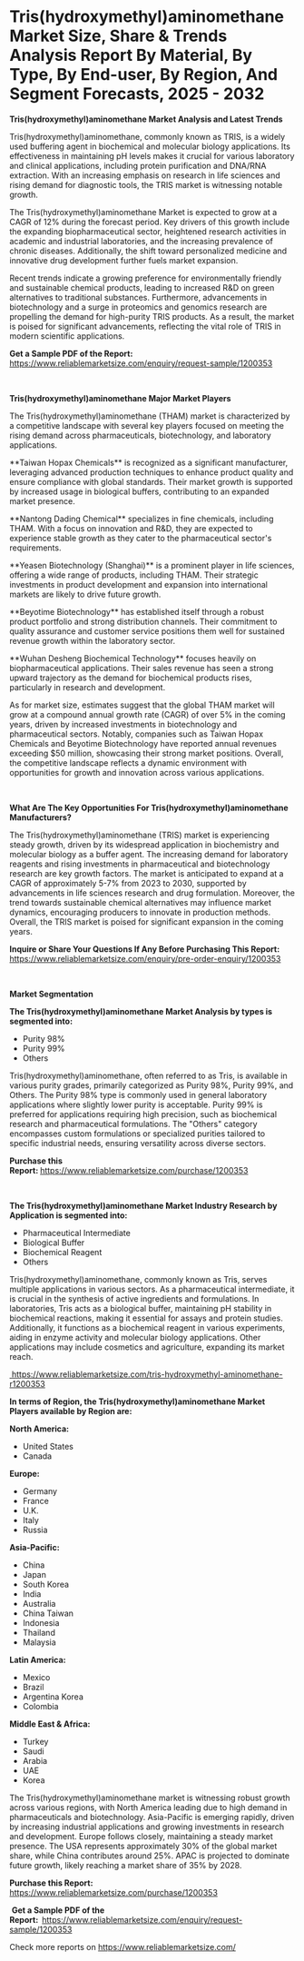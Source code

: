 <p><h1>Tris(hydroxymethyl)aminomethane Market Size, Share & Trends Analysis Report By Material, By Type, By End-user, By Region, And Segment Forecasts, 2025 - 2032</h1></p><p><strong>Tris(hydroxymethyl)aminomethane Market Analysis and Latest Trends</strong></p>
<p><p>Tris(hydroxymethyl)aminomethane, commonly known as TRIS, is a widely used buffering agent in biochemical and molecular biology applications. Its effectiveness in maintaining pH levels makes it crucial for various laboratory and clinical applications, including protein purification and DNA/RNA extraction. With an increasing emphasis on research in life sciences and rising demand for diagnostic tools, the TRIS market is witnessing notable growth.</p><p>The Tris(hydroxymethyl)aminomethane Market is expected to grow at a CAGR of 12% during the forecast period. Key drivers of this growth include the expanding biopharmaceutical sector, heightened research activities in academic and industrial laboratories, and the increasing prevalence of chronic diseases. Additionally, the shift toward personalized medicine and innovative drug development further fuels market expansion.</p><p>Recent trends indicate a growing preference for environmentally friendly and sustainable chemical products, leading to increased R&D on green alternatives to traditional substances. Furthermore, advancements in biotechnology and a surge in proteomics and genomics research are propelling the demand for high-purity TRIS products. As a result, the market is poised for significant advancements, reflecting the vital role of TRIS in modern scientific applications.</p></p>
<p><strong>Get a Sample PDF of the Report:&nbsp;</strong> <a href="https://www.reliablemarketsize.com/enquiry/request-sample/1200353?utm_campaign=2192&utm_medium=2&utm_source=Github&utm_content=ia&utm_term=01022025&utm_id=trishydroxymethylaminomethane">https://www.reliablemarketsize.com/enquiry/request-sample/1200353</a></p>
<p>&nbsp;</p>
<p><strong>Tris(hydroxymethyl)aminomethane Major Market Players</strong></p>
<p><p>The Tris(hydroxymethyl)aminomethane (THAM) market is characterized by a competitive landscape with several key players focused on meeting the rising demand across pharmaceuticals, biotechnology, and laboratory applications. </p><p>**Taiwan Hopax Chemicals** is recognized as a significant manufacturer, leveraging advanced production techniques to enhance product quality and ensure compliance with global standards. Their market growth is supported by increased usage in biological buffers, contributing to an expanded market presence.</p><p>**Nantong Dading Chemical** specializes in fine chemicals, including THAM. With a focus on innovation and R&D, they are expected to experience stable growth as they cater to the pharmaceutical sector's requirements.</p><p>**Yeasen Biotechnology (Shanghai)** is a prominent player in life sciences, offering a wide range of products, including THAM. Their strategic investments in product development and expansion into international markets are likely to drive future growth.</p><p>**Beyotime Biotechnology** has established itself through a robust product portfolio and strong distribution channels. Their commitment to quality assurance and customer service positions them well for sustained revenue growth within the laboratory sector.</p><p>**Wuhan Desheng Biochemical Technology** focuses heavily on biopharmaceutical applications. Their sales revenue has seen a strong upward trajectory as the demand for biochemical products rises, particularly in research and development.</p><p>As for market size, estimates suggest that the global THAM market will grow at a compound annual growth rate (CAGR) of over 5% in the coming years, driven by increased investments in biotechnology and pharmaceutical sectors. Notably, companies such as Taiwan Hopax Chemicals and Beyotime Biotechnology have reported annual revenues exceeding $50 million, showcasing their strong market positions. Overall, the competitive landscape reflects a dynamic environment with opportunities for growth and innovation across various applications.</p></p>
<p>&nbsp;</p>
<p><strong>What Are The Key Opportunities For Tris(hydroxymethyl)aminomethane Manufacturers?</strong></p>
<p><p>The Tris(hydroxymethyl)aminomethane (TRIS) market is experiencing steady growth, driven by its widespread application in biochemistry and molecular biology as a buffer agent. The increasing demand for laboratory reagents and rising investments in pharmaceutical and biotechnology research are key growth factors. The market is anticipated to expand at a CAGR of approximately 5-7% from 2023 to 2030, supported by advancements in life sciences research and drug formulation. Moreover, the trend towards sustainable chemical alternatives may influence market dynamics, encouraging producers to innovate in production methods. Overall, the TRIS market is poised for significant expansion in the coming years.</p></p>
<p><strong>Inquire or Share Your Questions If Any Before Purchasing This Report:</strong> <a href="https://www.reliablemarketsize.com/enquiry/pre-order-enquiry/1200353?utm_campaign=2192&utm_medium=2&utm_source=Github&utm_content=ia&utm_term=01022025&utm_id=trishydroxymethylaminomethane">https://www.reliablemarketsize.com/enquiry/pre-order-enquiry/1200353</a></p>
<p>&nbsp;</p>
<p><strong>Market Segmentation</strong></p>
<p><strong>The Tris(hydroxymethyl)aminomethane Market Analysis by types is segmented into:</strong></p>
<p><ul><li>Purity 98%</li><li>Purity 99%</li><li>Others</li></ul></p>
<p><p>Tris(hydroxymethyl)aminomethane, often referred to as Tris, is available in various purity grades, primarily categorized as Purity 98%, Purity 99%, and Others. The Purity 98% type is commonly used in general laboratory applications where slightly lower purity is acceptable. Purity 99% is preferred for applications requiring high precision, such as biochemical research and pharmaceutical formulations. The "Others" category encompasses custom formulations or specialized purities tailored to specific industrial needs, ensuring versatility across diverse sectors.</p></p>
<p><strong>Purchase this Report:&nbsp;</strong><a href="https://www.reliablemarketsize.com/purchase/1200353?utm_campaign=2192&utm_medium=2&utm_source=Github&utm_content=ia&utm_term=01022025&utm_id=trishydroxymethylaminomethane">https://www.reliablemarketsize.com/purchase/1200353</a></p>
<p>&nbsp;</p>
<p><strong>The Tris(hydroxymethyl)aminomethane Market Industry Research by Application is segmented into:</strong></p>
<p><ul><li>Pharmaceutical Intermediate</li><li>Biological Buffer</li><li>Biochemical Reagent</li><li>Others</li></ul></p>
<p><p>Tris(hydroxymethyl)aminomethane, commonly known as Tris, serves multiple applications in various sectors. As a pharmaceutical intermediate, it is crucial in the synthesis of active ingredients and formulations. In laboratories, Tris acts as a biological buffer, maintaining pH stability in biochemical reactions, making it essential for assays and protein studies. Additionally, it functions as a biochemical reagent in various experiments, aiding in enzyme activity and molecular biology applications. Other applications may include cosmetics and agriculture, expanding its market reach.</p></p>
<p><a href="https://www.reliablemarketsize.com/tris-hydroxymethyl-aminomethane-r1200353?utm_campaign=2192&utm_medium=2&utm_source=Github&utm_content=ia&utm_term=01022025&utm_id=trishydroxymethylaminomethane">&nbsp;https://www.reliablemarketsize.com/tris-hydroxymethyl-aminomethane-r1200353</a></p>
<p><strong>In terms of Region, the Tris(hydroxymethyl)aminomethane Market Players available by Region are:</strong></p>
<p>
    <p> <strong> North America: </strong>
        <ul>
            <li>United States</li>
            <li>Canada</li>
        </ul>
        </p> 
    <p> <strong> Europe: </strong>
        <ul>
            <li>Germany</li>
            <li>France</li>
            <li>U.K.</li>
            <li>Italy</li>
            <li>Russia</li>
        </ul>
        </p> 
    <p> <strong> Asia-Pacific: </strong>
        <ul>
            <li>China</li>
            <li>Japan</li>
            <li>South Korea</li>
            <li>India</li>
            <li>Australia</li>
            <li>China Taiwan</li>
            <li>Indonesia</li>
            <li>Thailand</li>
            <li>Malaysia</li>
        </ul>
        </p> 
    <p> <strong> Latin America: </strong>
        <ul>
            <li>Mexico</li>
            <li>Brazil</li>
            <li>Argentina Korea</li>
            <li>Colombia</li>
        </ul>
        </p> 
    <p> <strong> Middle East & Africa: </strong>
        <ul>
            <li>Turkey</li>
            <li>Saudi</li>
            <li>Arabia</li>
            <li>UAE</li>
            <li>Korea</li>
        </ul>
    </p>
    </p>
<p><p>The Tris(hydroxymethyl)aminomethane market is witnessing robust growth across various regions, with North America leading due to high demand in pharmaceuticals and biotechnology. Asia-Pacific is emerging rapidly, driven by increasing industrial applications and growing investments in research and development. Europe follows closely, maintaining a steady market presence. The USA represents approximately 30% of the global market share, while China contributes around 25%. APAC is projected to dominate future growth, likely reaching a market share of 35% by 2028.</p></p>
<p><strong>Purchase this Report: </strong><a href="https://www.reliablemarketsize.com/purchase/1200353?utm_campaign=2192&utm_medium=2&utm_source=Github&utm_content=ia&utm_term=01022025&utm_id=trishydroxymethylaminomethane">https://www.reliablemarketsize.com/purchase/1200353</a></p>
<p>&nbsp;<strong>Get a Sample PDF of the Report:&nbsp;&nbsp;</strong><a href="https://www.reliablemarketsize.com/enquiry/request-sample/1200353?utm_campaign=2192&utm_medium=2&utm_source=Github&utm_content=ia&utm_term=01022025&utm_id=trishydroxymethylaminomethane">https://www.reliablemarketsize.com/enquiry/request-sample/1200353</a></p>
<p><strong></strong></p>
<p>Check more reports on <a href="https://www.reliablemarketsize.com/?utm_campaign=2192&utm_medium=2&utm_source=Github&utm_content=ia&utm_term=01022025&utm_id=trishydroxymethylaminomethane">https://www.reliablemarketsize.com/</a></p>